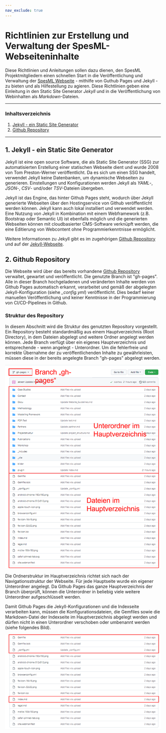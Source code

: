 ```yaml
---
nav_exclude: true
---
```

# Richtlinien zur Erstellung und Verwaltung der SpesML-Webseiteninhalte
Diese Richtlinien und Anleitungen sollen dazu dienen, den SpesML Projektmitgliedern einen schnellen Start in die Veröffentlichung und Verwaltung der [SpesML Webseite](https://spesml.github.io) - mithilfe von Guthub Pages und Jekyll - zu bieten und als Hilfestellung zu agieren. Diese Richtlinien geben eine Einleitung in den Static Site Generator *Jekyll* und in die Veröffentlichung von Webinhalten als *Markdown*-Dateien. 

---
### Inhaltsverzeichnis
1. [Jekyll - ein Static Site Generator](https://github.com/spesml/spesml.github.io/blob/gh-pages/Docu/Website_Guidelines.md#1-jekyll---ein-static-site-generator)
2. [Github Repository](https://github.com/spesml/spesml.github.io/blob/gh-pages/Docu/Website_Guidelines.md#2-github-repository)
---

## 1. Jekyll - ein Static Site Generator
Jekyll ist eine open source Software, die als Static Site Generator (SSG) zur automatisierten Erstellung einer statischen Webseite dient und wurde 2008 von Tom Preston-Werner veröffentlicht. Da es sich um einen SSG handelt, verwendet Jekyll keine Datenbanken, um dynamische Webseiten zu generieren. Einstellungen und Konfigurationen werden Jekyll als *YAML*-, *JSON*-, *CSV*- und/oder *TSV*-Dateien übergeben.  
  
Jekyll ist das Engine, das hinter Github Pages steht, wodurch über Jekyll generierte Webseiten über den Hostingservice von Github veröffentlicht werden können. Jekyll kann auch lokal installiert und verwendet werden. Eine Nutzung von Jekyll in Kombination mit einem Webframework (z.B. Bootstrap oder Semantic UI) ist ebenfalls möglich und die generierten Webseiten können mit cloudbasierter CMS-Software verknüpft werden, die eine Editierung von Webcontent ohne Programmierkenntnisse ermöglicht.  
  
Weitere Informationen zu Jekyll gibt es im zugehörigen [Github Repository](https://github.com/jekyll/jekyll) und auf der [Jekyll-Webseite](https://jekyllrb.com/).

## 2. Github Repository
Die Webseite wird über das bereits vorhandene [Github Repository](https://github.com/spesml/spesml.github.io) verwaltet, gewartet und veröffentlicht. Die genutzte Branch ist "gh-pages". Alle in dieser Branch hochgeladenen und veränderten Inhalte werden von Github Pages automatisch erkannt, verarbeitet und gemäß der abgelegten Jekyll-Konfiguration (siehe *_config.yml*) veröffentlicht. Dies bedarf keiner manuellen Veröffentlichung und keiner Kenntnisse in der Programmierung von CI/CD-Pipelines in Github.

### Struktur des Repository
In diesem Abschnitt wird die Struktur des genutzten Repository vorgestellt. Ein Repository besteht standardmäßig aus einem Hauptverzeichnis (Root Directory), in dem Dateien abgelegt und weitere Ordner angelegt werden können. Jede Branch verfügt über ein eigenes Hauptverzeichnis und entsprechende - wenn angelegt - Unterordner. Um die fehlerfreie und korrekte Übernahme der zu veröffentlichenden Inhalte zu gewährleisten, müssen diese in der bereits angelegte Branch "gh-pages" abgelegt werden.
  
![Struktur des Repository](/Docu/GitStruktur.png)  
  
Die Ordnerstruktur im Hauptverzeichnis richtet sich nach der Navigationsstruktur der Webseite. Für jede Hauptseite wurde ein eigener Unterordner angelegt. Da Github Pages das ganze Hauptverzeichnis der Branch überprüft, können die Unterordner in beliebig viele weitere Unterordner aufgeschlüsselt werden.  
  
Damit Github Pages die Jekyll-Konfigurationen und die Indexseite verarbeiten kann, müssen die Konfigurationsdateien, die Gemfiles sowie die Markdown-Datei der Indexseite im Hauptverzeichnis abgelegt werden und dürfen nicht in einen Unterordner verschoben oder umbenannt werden (siehe folgendes Bild).  
  
![Dateien im Hauptverzeichnis](/Docu/Dateien.png)
